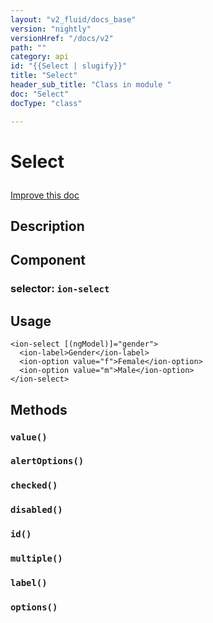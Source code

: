 ```yaml
---
layout: "v2_fluid/docs_base"
version: "nightly"
versionHref: "/docs/v2"
path: ""
category: api
id: "{{Select | slugify}}"
title: "Select"
header_sub_title: "Class in module "
doc: "Select"
docType: "class"

---
```










<h1 class="api-title">


Select






</h1>

<a class="improve-v2-docs" href='http://github.com/driftyco/ionic2/edit/master/ionic/components/select/select.ts#L9'>
Improve this doc
</a> 






<!-- description -->
<h2>Description</h2>



<h2>Component</h2>
<h3>selector: <code>ion-select</code></h3>
<!-- @usage tag -->

<h2>Usage</h2>

<pre><code class="lang-html">&lt;ion-select [(ngModel)]=&quot;gender&quot;&gt;
  &lt;ion-label&gt;Gender&lt;/ion-label&gt;
  &lt;ion-option value=&quot;f&quot;&gt;Female&lt;/ion-option&gt;
  &lt;ion-option value=&quot;m&quot;&gt;Male&lt;/ion-option&gt;
&lt;/ion-select&gt;
</code></pre>




<!-- @property tags -->


<!-- methods on the class -->

<h2>Methods</h2>

<div id="value"></div>

<h3>
<code>value()</code>
  

</h3>












<div id="alertOptions"></div>

<h3>
<code>alertOptions()</code>
  

</h3>












<div id="checked"></div>

<h3>
<code>checked()</code>
  

</h3>












<div id="disabled"></div>

<h3>
<code>disabled()</code>
  

</h3>












<div id="id"></div>

<h3>
<code>id()</code>
  

</h3>












<div id="multiple"></div>

<h3>
<code>multiple()</code>
  

</h3>












<div id="label"></div>

<h3>
<code>label()</code>
  

</h3>












<div id="options"></div>

<h3>
<code>options()</code>
  

</h3>










<!-- related link --><!-- end content block -->


<!-- end body block -->


